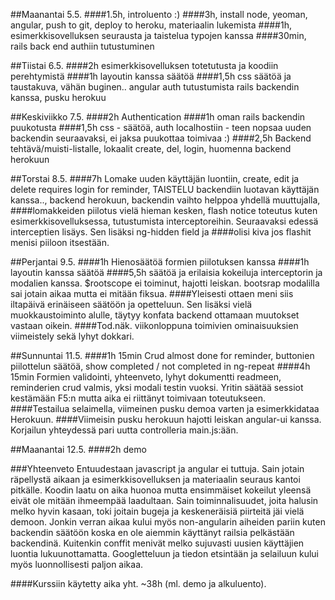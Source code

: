 ##Maanantai 5.5.
####1.5h, introluento :)
####3h, install node, yeoman, angular, push to git, deploy to heroku, materiaalin lukemista
####1h, esimerkkisovelluksen seurausta ja taistelua typojen kanssa
####30min, rails back end authiin tutustuminen

##Tiistai 6.5.
####2h esimerkkisovelluksen totetutusta ja koodiin perehtymistä
####1h layoutin kanssa säätöä
####1,5h css säätöä ja taustakuva, vähän buginen.. angular auth tutustumista rails backendin kanssa, pusku herokuu

##Keskiviikko 7.5.
####2h Authentication
####1h oman rails backendin puukotusta
####1,5h css - säätöä, auth localhostiin - teen nopsaa uuden backendin seuraavaksi, ei jaksa puukottaa toimivaa :) 
####2,5h Backend tehtävä/muisti-listalle, lokaalit create, del, login, huomenna backend herokuun

##Torstai 8.5.
####7h Lomake uuden käyttäjän luontiin, create, edit ja delete requires login for reminder, TAISTELU backendiin luotavan käyttäjän kanssa.., backend herokuun, backendin vaihto helppoa yhdellä muuttujalla,
####lomakkeiden piilotus vielä hieman kesken, flash notice toteutus kuten esimerkkisovelluksessa, tutustumista interceptoreihin. Seuraavaksi edessä interceptien lisäys. Sen lisäksi ng-hidden field ja
####olisi kiva jos flashit menisi piiloon itsestään.

##Perjantai 9.5.
####1h Hienosäätöä formien piilotuksen kanssa
####1h layoutin kanssa säätöä
####5,5h säätöä ja erilaisia kokeiluja interceptorin ja modalien kanssa. $rootscope ei toiminut, hajotti leiskan. bootsrap modalilla sai jotain aikaa mutta ei mitään fiksua.
####Yleisesti ottaen meni siis iltapäivä erinäiseen säätöön ja opetteluun. Sen lisäksi vielä muokkaustoiminto alulle, täytyy konfata backend ottamaan muutokset vastaan oikein.
####Tod.näk. viikonloppuna toimivien ominaisuuksien viimeistely sekä lyhyt dokkari.

##Sunnuntai 11.5.
####1h 15min Crud almost done for reminder, buttonien piilottelun säätöä, show completed / not completed in ng-repeat
####4h 15min Formien validointi, yhteenveto, lyhyt dokumentti readmeen, reminderien crud valmis, yksi modali testin vuoksi. Yritin säätää sessiot kestämään F5:n mutta aika ei riittänyt toimivaan toteutukseen.
####Testailua selaimella, viimeinen pusku demoa varten ja esimerkkidataa Herokuun.
####Viimeisin pusku herokuun hajotti leiskan angular-ui kanssa. Korjailun yhteydessä pari uutta controlleria main.js:ään.

##Maanantai 12.5.
####2h demo

###Yhteenveto
Entuudestaan javascript ja angular ei tuttuja. Sain jotain räpellystä aikaan ja esimerkkisovelluksen ja materiaalin seuraus kantoi pitkälle. Koodin laatu on aika huonoa mutta ensimmäiset kokeilut
yleensä eivät ole mitään ihmeempää laadultaan. Sain toiminnalisuudet, joita halusin melko hyvin kasaan, toki joitain bugeja ja keskeneräisiä piirteitä jäi vielä demoon.
Jonkin verran aikaa kului myös non-angularin aiheiden pariin kuten backendin säätöön koska en ole aiemmin käyttänyt railsia pelkästään backendinä. Kuitenkin conffit menivät melko sujuvasti uusien
käyttäjien luontia lukuunottamatta. Googletteluun ja tiedon etsintään ja selailuun kului myös luonnollisesti paljon aikaa.

####Kurssiin käytetty aika yht. ~38h (ml. demo ja alkuluento).
